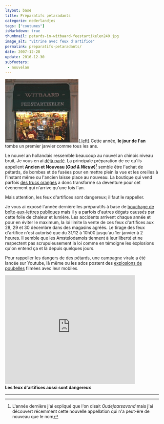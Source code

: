 ```yaml
---
layout: base
title: Préparatifs pétaradants
categorie: nederlandjes
tags: ["coutumes"]
isMarkdown: true
thumbnail: petards-in-witbaard-feestartikelen240.jpg
image_alt: "vitrine avec feux d'artifice"
permalink: preparatifs-petaradants/
date: 2007-12-28
update: 2016-12-30
subfooters: 
 - nouvelan
---
```


[![vitrine avec feux d'artifice](petards-in-witbaard-feestartikelen240.jpg){.left}](/public/images/photos/2007-11/petards-in-witbaard-feestartikelen500.jpg) Cette année, **le jour de l'an** tombe un premier janvier comme tous les ans.

Le nouvel an hollandais ressemble beaucoup au nouvel an chinois niveau bruit, Je vous en ai [déjà parlé](/les-bruits-du-nouvel-an). La principale préparation de ce qu'ils appellent **Ancien et Nouveau (*Oud & Nieuw*)**[^1] semble être l'achat de pétards, de bombes et de fusées pour en mettre plein la vue et les oreilles à l'instant même ou l'ancien laisse place au nouveau. La boutique qui vend parfois [des trucs oranges](/preparatifs-oranges) a donc transformé sa deventure pour cet évènement qui n'arrive qu'une fois l'an.

<!--excerpt-->

Mais attention, les feux d'artifices sont dangereux; il faut le rappeller.

Je vous ai exposé l'année dernière les préparatifs à base de [bouchage de boîte-aux-lettres publiques](/nouveau-mot-vuurwerk) mais il y a parfois d'autres dégats caussés par cette folie de chaleur et lumière. Les accidents arrivent chaque année et pour en éviter le maximum, la loi limite la vente de ces feux d'artifices aux 28, 29 et 30 décembre dans des magasins agréés. Le tirage des feux d'artifice n'est autorisé que du 31/12 à 10h00 jusqu'au 1er janvier à 2 heures. Il semble que les Amstelodamois tiennent à leur liberté et ne respectent pas scrupuleusement la loi comme en témoigne les éxplosions qu'on entend ça et là depuis quelques jours.

Pour rappeller les dangers de des pétards, une campagne virale a été lancée sur Youtube, là même ou les ados postent des [explosions de poubelles](http://www.youtube.com/watch?v=BUTCsXt8YrM) filmées avec leur mobiles.

<!-- HTML -->
<div class="flex flex-col items-center">
<object width="425" height="355"><param name="movie" value="http://www.youtube.com/v/UeOlJv6wYkw&rel=1"></param><param name="wmode" value="transparent"></param><embed src="http://www.youtube.com/v/UeOlJv6wYkw&rel=1" type="application/x-shockwave-flash" wmode="transparent" width="425" height="355"></embed></object><br/>
<b>Les feux d'artifices aussi sont dangereux</b>
</div>
<!-- / HTML -->

---
[^1]: L'année dernière j'ai expliqué que l'on disait *Oudejaarsavond* mais j'ai découvert récemment cette nouvelle appellation qui n'a peut-êre de nouveau que le nom